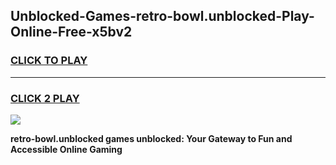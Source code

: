 
## Unblocked-Games-retro-bowl.unblocked-Play-Online-Free-x5bv2
<h3>
<a href="https://premium76.site?title=retro-bowl.unblocked&ref=26A">CLICK TO PLAY</a></h3>
<hr>

<h3>
<a href="https://premium76.site?title=retro-bowl.unblocked&ref=26A">CLICK 2 PLAY</a>
  
</h3>

<a href="https://premium76.site?title=retro-bowl.unblocked&ref=26A"><img src="https://clearcache.store/games.png"></a>


**retro-bowl.unblocked games unblocked: Your Gateway to Fun and Accessible Online Gaming**
